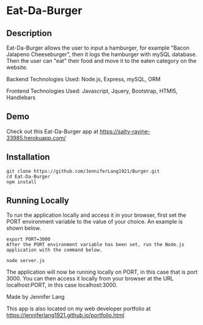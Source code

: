 # Eat-Da-Burger


## Description

Eat-Da-Burger allows the user to input a hamburger, for example "Bacon Jalapeno Cheeseburger", then it logs the hamburger with mySQL database.  Then the user can "eat" their food and move it to the eaten category on the website.  

Backend Technologies Used:  Node.js, Express, mySQL, ORM

Frontend Technologies Used: Javascript, Jquery, Bootstrap, HTMl5, Handlebars

## Demo

 Check out this Eat-Da-Burger app at https://salty-ravine-33985.herokuapp.com/

## Installation

```
git clone https://github.com/JenniferLang1921/Burger.git
cd Eat-Da-Burger
npm install
```

## Running Locally

To run the application locally and access it in your browser, first set the PORT environment variable to the value of your choice. An example is shown below.
```
export PORT=3000
After the PORT environment variable has been set, run the Node.js application with the command below.
```

```
node server.js
```
The application will now be running locally on PORT, in this case that is port 3000. You can then access it locally from your browser at the URL localhost:PORT, in this case localhost:3000.

Made by Jennifer Lang

This app is also located on my web developer portfolio at https://jenniferlang1921.github.io/portfolio.html


